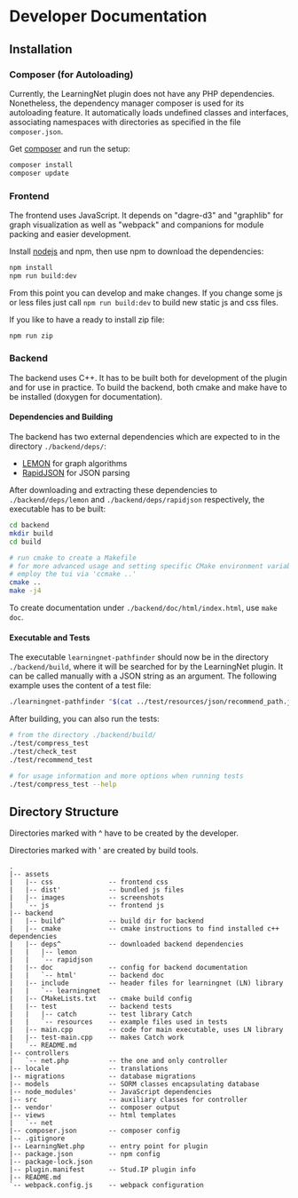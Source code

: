 # Developer Documentation

## Installation

### Composer (for Autoloading)

Currently, the LearningNet plugin does not have any PHP dependencies.
Nonetheless, the dependency manager composer is used for its autoloading feature.
It automatically loads undefined classes and interfaces,
associating namespaces with directories as specified in the file `composer.json`.

Get [composer](https://getcomposer.org/doc/00-intro.md) and run the setup:
```bash
composer install
composer update
```

### Frontend

The frontend uses JavaScript.
It depends on "dagre-d3" and "graphlib" for graph visualization as well as
"webpack" and companions for module packing and easier development.

Install [nodejs](https://nodejs.org/en/download/package-manager/) and npm,
then use npm to download the dependencies:
```bash
npm install
npm run build:dev
```

From this point you can develop and make changes.
If you change some js or less files just call `npm run build:dev` to build new static js and css files.

If you like to have a ready to install zip file:
```bash
npm run zip
```

### Backend

The backend uses C++.
It has to be built both for development of the plugin and for use in practice.
To build the backend, both cmake and make have to be installed (doxygen for documentation).

#### Dependencies and Building

The backend has two external dependencies which are expected to in the directory
`./backend/deps/`:

* [LEMON](http://lemon.cs.elte.hu/hg/lemon-main) for graph algorithms
* [RapidJSON](https://github.com/Tencent/rapidjson/) for JSON parsing

After downloading and extracting these dependencies to `./backend/deps/lemon`
and `./backend/deps/rapidjson` respectively, the executable has to be built:

```bash
cd backend
mkdir build
cd build

# run cmake to create a Makefile
# for more advanced usage and setting specific CMake environment variables,
# employ the tui via 'ccmake ..'
cmake ..
make -j4
```

To create documentation under `./backend/doc/html/index.html`, use `make doc`.

#### Executable and Tests

The executable `learningnet-pathfinder` should now be in the directory
`./backend/build`, where it will be searched for by the LearningNet plugin.
It can be called manually with a JSON string as an argument.
The following example uses the content of a test file:
```bash
./learningnet-pathfinder "$(cat ../test/resources/json/recommend_path.json)"
```

After building, you can also run the tests:
```bash
# from the directory ./backend/build/
./test/compress_test
./test/check_test
./test/recommend_test

# for usage information and more options when running tests
./test/compress_test --help
```

## Directory Structure

Directories marked with ^ have to be created by the developer.

Directories marked with ' are created by build tools.

```
.
|-- assets
|   |-- css              -- frontend css
|   |-- dist'            -- bundled js files
|   |-- images           -- screenshots
|   `-- js               -- frontend js
|-- backend
|   |-- build^           -- build dir for backend
|   |-- cmake            -- cmake instructions to find installed c++ dependencies
|   |-- deps^            -- downloaded backend dependencies
|   |   |-- lemon
|   |   `-- rapidjson
|   |-- doc              -- config for backend documentation
|   |   `-- html'        -- backend doc
|   |-- include          -- header files for learningnet (LN) library
|   |   `-- learningnet
|   |-- CMakeLists.txt   -- cmake build config
|   |-- test             -- backend tests
|   |   |-- catch        -- test library Catch
|   |   `-- resources    -- example files used in tests
|   |-- main.cpp         -- code for main executable, uses LN library
|   |-- test-main.cpp    -- makes Catch work
|   `-- README.md
|-- controllers
|   `-- net.php          -- the one and only controller
|-- locale               -- translations
|-- migrations           -- database migrations
|-- models               -- SORM classes encapsulating database
|-- node_modules'        -- JavaScript dependencies
|-- src                  -- auxiliary classes for controller
|-- vendor'              -- composer output
|-- views                -- html templates
|   `-- net
|-- composer.json        -- composer config
|-- .gitignore
|-- LearningNet.php      -- entry point for plugin
|-- package.json         -- npm config
|-- package-lock.json
|-- plugin.manifest      -- Stud.IP plugin info
|-- README.md
`-- webpack.config.js    -- webpack configuration
```
